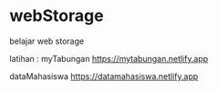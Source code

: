 # webStorage
belajar web storage

latihan :
myTabungan
https://mytabungan.netlify.app

dataMahasiswa
https://datamahasiswa.netlify.app
